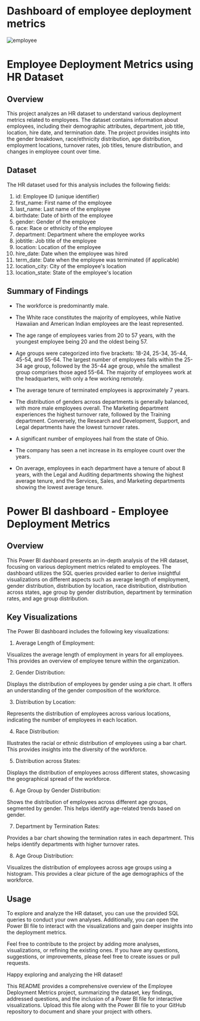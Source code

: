 # Dashboard of employee deployment metrics 
![employee](https://github.com/snmsanjay/Employee-Deployment-Metrics/assets/98099710/943a3862-b281-4201-98bf-8eec505058c2)



# Employee Deployment Metrics using HR Dataset

## Overview

This project analyzes an HR dataset to understand various deployment metrics related to employees. The dataset contains information about employees, including their demographic attributes, department, job title, location, hire date, and termination date. The project provides insights into the gender breakdown, race/ethnicity distribution, age distribution, employment locations, turnover rates, job titles, tenure distribution, and changes in employee count over time.

## Dataset

The HR dataset used for this analysis includes the following fields:

1. id: Employee ID (unique identifier)
2. first_name: First name of the employee
3. last_name: Last name of the employee
4. birthdate: Date of birth of the employee
5. gender: Gender of the employee
6. race: Race or ethnicity of the employee
7. department: Department where the employee works
8. jobtitle: Job title of the employee
9. location: Location of the employee
10. hire_date: Date when the employee was hired
11. term_date: Date when the employee was terminated (if applicable)
12. location_city: City of the employee's location
13. location_state: State of the employee's location
    
## Summary of Findings

- The workforce is predominantly male.

- The White race constitutes the majority of employees, while Native Hawaiian and American Indian employees are the least represented.

- The age range of employees varies from 20 to 57 years, with the youngest employee being 20 and the oldest being 57.

- Age groups were categorized into five brackets: 18-24, 25-34, 35-44, 45-54, and 55-64. The largest number of employees falls within the 25-34 age group, followed by the 35-44 age group, while the smallest group comprises those aged 55-64.
The majority of employees work at the headquarters, with only a few working remotely.

- The average tenure of terminated employees is approximately 7 years.

- The distribution of genders across departments is generally balanced, with more male employees overall.
The Marketing department experiences the highest turnover rate, followed by the Training department. Conversely, the Research and Development, Support, and Legal departments have the lowest turnover rates.

- A significant number of employees hail from the state of Ohio.
- The company has seen a net increase in its employee count over the years.

- On average, employees in each department have a tenure of about 8 years, with the Legal and Auditing departments showing the highest average tenure, and the Services, Sales, and Marketing departments showing the lowest average tenure.


# Power BI dashboard - Employee Deployment Metrics
## Overview 

This Power BI dashboard presents an in-depth analysis of the HR dataset, focusing on various deployment metrics related to employees. The dashboard utilizes the SQL queries provided earlier to derive insightful visualizations on different aspects such as average length of employment, gender distribution, distribution by location, race distribution, distribution across states, age group by gender distribution, department by termination rates, and age group distribution.

## Key Visualizations

The Power BI dashboard includes the following key visualizations:

1. Average Length of Employment:

Visualizes the average length of employment in years for all employees. This provides an overview of employee tenure within the organization.

2. Gender Distribution:

Displays the distribution of employees by gender using a pie chart. It offers an understanding of the gender composition of the workforce.

3. Distribution by Location:

Represents the distribution of employees across various locations, indicating the number of employees in each location.

4. Race Distribution:

Illustrates the racial or ethnic distribution of employees using a bar chart. This provides insights into the diversity of the workforce.

5. Distribution across States:

Displays the distribution of employees across different states, showcasing the geographical spread of the workforce.

6. Age Group by Gender Distribution:

Shows the distribution of employees across different age groups, segmented by gender. This helps identify age-related trends based on gender.

7. Department by Termination Rates:

Provides a bar chart showing the termination rates in each department. This helps identify departments with higher turnover rates.

8. Age Group Distribution:

Visualizes the distribution of employees across age groups using a histogram. This provides a clear picture of the age demographics of the workforce.

## Usage

To explore and analyze the HR dataset, you can use the provided SQL queries to conduct your own analyses. Additionally, you can open the Power BI file to interact with the visualizations and gain deeper insights into the deployment metrics.

Feel free to contribute to the project by adding more analyses, visualizations, or refining the existing ones. If you have any questions, suggestions, or improvements, please feel free to create issues or pull requests.

Happy exploring and analyzing the HR dataset!

This README provides a comprehensive overview of the Employee Deployment Metrics project, summarizing the dataset, key findings, addressed questions, and the inclusion of a Power BI file for interactive visualizations. Upload this file along with the Power BI file to your GitHub repository to document and share your project with others.








